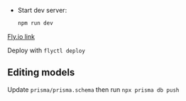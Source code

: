 - Start dev server:

  ```sh
  npm run dev
  ```

[Fly.io link](https://fly.io/apps/s2l2/secrets)

Deploy with `flyctl deploy`

## Editing models

Update `prisma/prisma.schema` then run `npx prisma db push`
